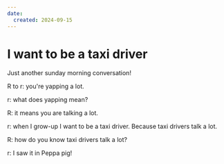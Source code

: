 ```yaml
---
date:
  created: 2024-09-15
---
```


# I want to be a taxi driver

Just another sunday morning conversation!
<!-- more -->
R to r: you're yapping a lot. 

r: what does yapping mean? 

R: it means you are talking a lot. 

r: when I grow-up I want to be a taxi driver. Because taxi drivers talk a lot.

R: how do you know taxi drivers talk a lot?

r: I saw it in Peppa pig!
